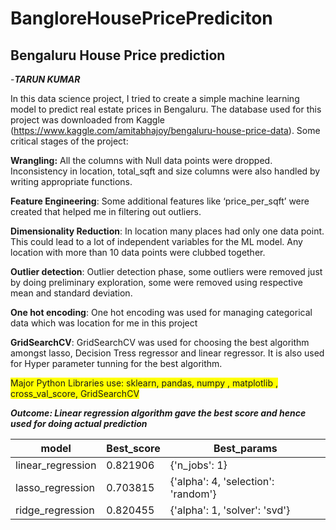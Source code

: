 # BangloreHousePricePrediciton
## Bengaluru House Price prediction
-***TARUN KUMAR***

In this data science project, I tried to create a simple machine learning model to predict real estate prices in Bengaluru. The database used for this project was downloaded from Kaggle (https://www.kaggle.com/amitabhajoy/bengaluru-house-price-data).
Some critical stages of the project:

**Wrangling:** All the columns with Null data points were dropped. Inconsistency in location, total_sqft and size columns were also handled by writing appropriate functions. 

**Feature Engineering**: Some additional features like ‘price_per_sqft’ were created that helped me in filtering out outliers.

**Dimensionality Reduction**: In location many places had only one data point. This could lead to a lot of independent variables for the ML model. Any location with more than 10 data points were clubbed together.

**Outlier detection**: Outlier detection phase, some outliers were removed just by doing preliminary exploration, some were removed using respective mean and standard deviation.

**One hot encoding**:  One hot encoding was used for managing categorical data which was location for me in this project

**GridSearchCV**: GridSearchCV was used for choosing the best algorithm amongst lasso, Decision Tress regressor and linear regressor. It is also used for Hyper parameter tunning for the best algorithm.

<span style="background-color: #FFFF00">Major Python Libraries use: sklearn, pandas, numpy , matplotlib , cross_val_score, GridSearchCV</span>



***Outcome:  Linear regression algorithm gave the best score and hence used for doing actual prediction***

| model |	Best_score|	Best_params|
| ---      | ---       | ----- |
linear_regression|	0.821906|	{'n_jobs': 1}|
lasso_regression|	0.703815	|	{'alpha': 4, 'selection': 'random'}|
ridge_regression|	0.820455|	{'alpha': 1, 'solver': 'svd'}|
